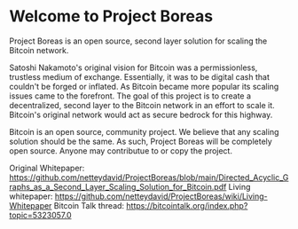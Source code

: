 # Welcome to Project Boreas
Project Boreas is an open source, second layer solution for scaling the Bitcoin network.

Satoshi Nakamoto's original vision for Bitcoin was a permissionless, trustless medium of exchange. Essentially, it was to be digital cash that couldn't  be forged or inflated. As Bitcoin became more popular its scaling issues came to the forefront. The goal of this project is to create a decentralized, second layer to the Bitcoin network in an effort to scale it. Bitcoin's original network would act as secure bedrock for this highway. 

Bitcoin is an open source, community project. We believe that any scaling solution should be the same. As such, Project Boreas will be completely open source. Anyone may contributue to or copy the project.

Original Whitepaper: https://github.com/netteydavid/ProjectBoreas/blob/main/Directed_Acyclic_Graphs_as_a_Second_Layer_Scaling_Solution_for_Bitcoin.pdf
Living whitepaper: https://github.com/netteydavid/ProjectBoreas/wiki/Living-Whitepaper
Bitcoin Talk thread: https://bitcointalk.org/index.php?topic=5323057.0

